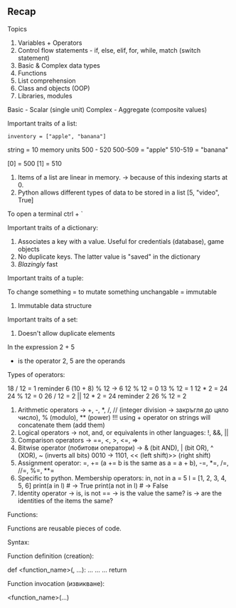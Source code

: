 ## Recap

Topics

1. Variables + Operators
2. Control flow statements - if, else, elif, for, while, match (switch statement)
3. Basic & Complex data types
4. Functions
5. List comprehension
6. Class and objects (OOP)
7. Libraries, modules

Basic - Scalar (single unit)
Complex - Aggregate (composite values)

Important traits of a list:


```
inventory = ["apple", "banana"]
```

string = 10 memory units
500 - 520
500-509 = "apple"
510-519 = "banana"

[0] = 500
[1] = 510

1. Items of a list are linear in memory. -> because of this indexing starts at 0. 
2. Python allows different types of data to be stored in a list [5, "video", True]

To open a terminal ctrl + `

Important traits of a dictionary:

1. Associates a key with a value. Useful for credentials (database), game objects
2. No duplicate keys. The latter value is "saved" in the dictionary
3. *Blazingly* fast

Important traits of a tuple:

To change something = to mutate something
unchangable = immutable 

1. Immutable data structure

Important traits of a set:

1. Doesn't allow duplicate elements


In the expression 2 + 5
+ is the operator
2, 5 are the operands

Types of operators:

18 / 12 = 1 reminder 6
(10 + 8) % 12 -> 6
12 % 12 = 0
13 % 12 = 1
12 * 2 = 24
24 % 12 = 0
26 / 12 = 2 || 12 * 2 = 24
reminder 2
26 % 12 = 2

1. Arithmetic operators -> +, -, *, /, // (integer division -> закръгля до цяло число), % (modulo), ** (power) 
!!! using + operator on strings will concatenate them (add them)
2. Logical operators -> not, and, or
equivalents in other languages: !, &&, ||
3. Comparison operators -> ==, <, >, <=, =>
4. Bitwise operator (побитови оператори) -> & (bit AND), | (bit OR), ^ (XOR), ~ (inverts all bits) 0010 -> 1101, << (left shift)>> (right shift)
5. Assignment operator: =, += (a += b is the same as a = a + b), -=, *=, /=, //=, %=, **=
6. Specific to python. Membership operators: in, not in
a = 5
l = [1, 2, 3, 4, 5, 6]
print(a in l) # -> True
print(a not in l) # -> False
7. Identity operator -> is, is not
== -> is the value the same?
is -> are the identities of the items the same?

Functions:

Functions are reusable pieces of code. 

Syntax:

Function definition (creation):

def <function_name>(<arg1>, <arg2>...):
    ...
    ...
    ...
    return <value>

Function invocation (извикване):

<function_name>(<arg1>...)
